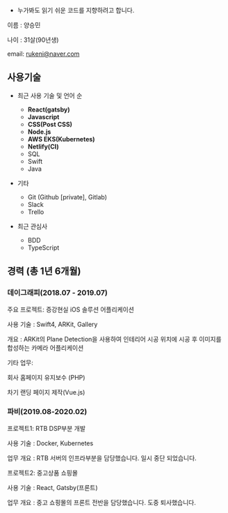 - 누가봐도 읽기 쉬운 코드를 지향하려고 합니다.

이름 : 양승민

나이 : 31살(90년생)

email: rukeni@naver.com

## 사용기술

- 최근 사용 기술 및 언어 순
    - **React(gatsby)**
    - **Javascript**
    - **CSS(Post CSS)**
    - **Node.js**
    - **AWS EKS(Kubernetes)**
    - **Netlify(CI)**
    - SQL
    - Swift
    - Java

- 기타
    - Git (Github [private], Gitlab)
    - Slack
    - Trello

- 최근 관심사
    - BDD
    - TypeScript

## 경력 (총 1년 6개월)

### 데이그래피(2018.07 - 2019.07)

주요 프로젝트: 증강현실 iOS 솔루션 어플리케이션

사용 기술 : Swift4, ARKit, Gallery

개요 : ARKit의 Plane Detection을 사용하여 인테리어 시공 위치에 시공 후 이미지를 합성하는 카메라 어플리케이션

기타 업무:

회사 홈페이지 유지보수 (PHP)

차기 랜딩 페이지 제작(Vue.js)

### 파비(2019.08-2020.02)

프로젝트1: RTB DSP부분 개발

사용 기술 : Docker, Kubernetes

업무 개요 : RTB 서버의 인프라부분을 담당했습니다. 일시 중단 되었습니다.

프로젝트2: 중고상품 쇼핑몰

사용 기술 : React, Gatsby(프론트)

업무 개요 : 중고 쇼핑몰의 프론트 전반을 담당했습니다. 도중 퇴사했습니다.